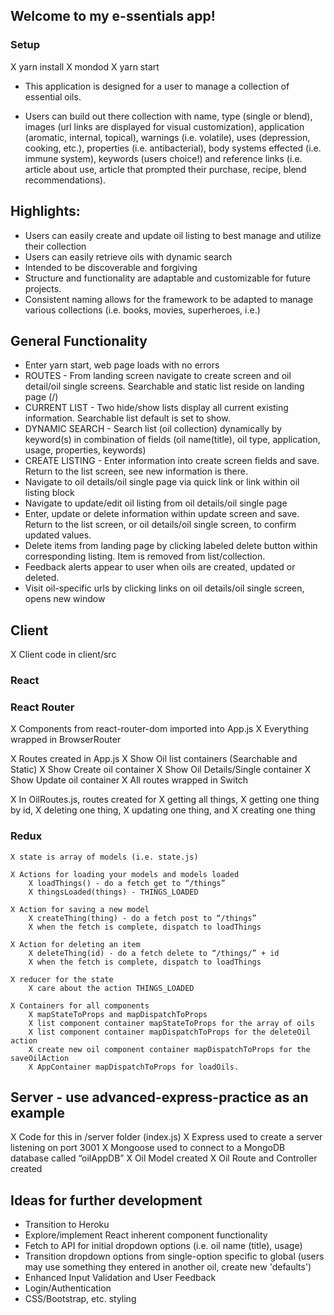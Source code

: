 ## Welcome to my e-ssentials app!
### Setup
X yarn install
X mondod
X yarn start

- This application is designed for a user to manage a collection of essential oils.

- Users can build out there collection with name, type (single or blend), images (url links are displayed for visual customization), application (aromatic, internal, topical), warnings (i.e. volatile), uses (depression, cooking, etc.), properties (i.e. antibacterial), body systems effected (i.e. immune system), keywords (users choice!) and reference links (i.e. article about use, article that prompted their purchase, recipe, blend recommendations).

## Highlights:
* Users can easily create and update oil listing to best manage and utilize their collection
* Users can easily retrieve oils with dynamic search
* Intended to be discoverable and forgiving
* Structure and functionality are adaptable and customizable for future projects.
* Consistent naming allows for the framework to be adapted to manage various collections (i.e. books, movies, superheroes, i.e.)

## General Functionality
* Enter yarn start, web page loads with no errors
* ROUTES - From landing screen navigate to create screen and oil detail/oil single screens. Searchable and static list reside on landing page (/)
* CURRENT LIST - Two hide/show lists display all current existing information. Searchable list default is set to show.
* DYNAMIC SEARCH - Search list (oil collection) dynamically by keyword(s) in combination of fields (oil name(title), oil type, application, usage, properties, keywords)
* CREATE LISTING - Enter information into create screen fields and save. Return to the list screen,
see new information is there.
* Navigate to oil details/oil single page via quick link or link within oil listing block
* Navigate to update/edit oil listing from oil details/oil single page
* Enter, update or delete information within update screen and save. Return to the list screen,
or oil details/oil single screen, to confirm updated values.
* Delete items from landing page by clicking labeled delete button within corresponding listing. Item is removed from list/collection.
* Feedback alerts appear to user when oils are created, updated or deleted.
* Visit oil-specific urls by clicking links on oil details/oil single screen, opens new window

## Client
X Client code in client/src

### React

### React Router
X Components from react-router-dom imported into App.js
X Everything wrapped in BrowserRouter

X Routes created in App.js
  X Show Oil list containers (Searchable and Static)
  X Show Create oil container
  X Show Oil Details/Single container
  X Show Update oil container
  X All routes wrapped in Switch

X In OilRoutes.js, routes created for
X getting all things,
X getting one thing by id,
X deleting one thing,
X updating one thing, and
X creating one thing

### Redux

    X state is array of models (i.e. state.js)

    X Actions for loading your models and models loaded
        X loadThings() - do a fetch get to “/things”
        X thingsLoaded(things) - THINGS_LOADED

    X Action for saving a new model
        X createThing(thing) - do a fetch post to “/things”
        X when the fetch is complete, dispatch to loadThings

    X Action for deleting an item
        X deleteThing(id) - do a fetch delete to “/things/” + id
        X when the fetch is complete, dispatch to loadThings

    X reducer for the state
        X care about the action THINGS_LOADED

    X Containers for all components
        X mapStateToProps and mapDispatchToProps
        X list component container mapStateToProps for the array of oils
        X list component container mapDispatchToProps for the deleteOil action
        X create new oil component container mapDispatchToProps for the saveOilAction
        X AppContainer mapDispatchToProps for loadOils.

## Server - use advanced-express-practice as an example
X Code for this in /server folder (index.js)
X Express used to create a server listening on port 3001
X Mongoose used to connect to a MongoDB database called “oilAppDB”
X Oil Model created
X Oil Route and Controller created

## Ideas for further development
- Transition to Heroku
- Explore/implement React inherent component functionality
- Fetch to API for initial dropdown options (i.e. oil name (title), usage)
- Transition dropdown options from single-option specific to global (users may use something they entered in another oil, create new 'defaults')
- Enhanced Input Validation and User Feedback
- Login/Authentication
- CSS/Bootstrap, etc. styling
